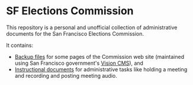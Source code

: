 SF Elections Commission
=======================

This repository is a personal and unofficial collection of administrative
documents for the San Francisco Elections Commission.

It contains:

* [Backup files](web) for some pages of the Commission web site (maintained
  using San Francisco government's [Vision CMS][vision-cms]), and
* [Instructional documents](docs/index.md) for administrative tasks like
  holding a meeting and recording and posting meeting audio.


[vision-cms]: http://www6.sfgov.org/index.aspx?page=163
